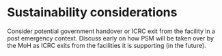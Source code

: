 # Sustainability considerations

Consider potential government handover or ICRC exit from the facility in a post emergency context. Discuss early on how PSM will be taken over by the MoH as ICRC exits from the facilities it is supporting (in the future).

